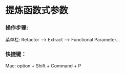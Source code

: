 # 提炼函数式参数

### 操作步骤:



菜单栏: Refactor —&gt; Extract —&gt; Functional Parameter...



### 快捷键：

Mac: option + Shift + Command + P

